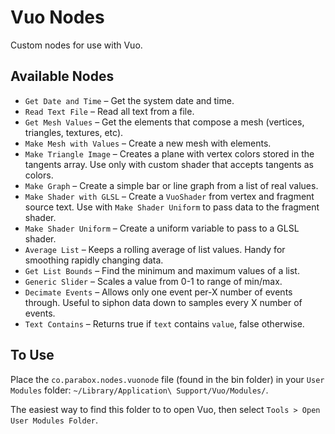 Vuo Nodes
=========

Custom nodes for use with Vuo.

## Available Nodes

- `Get Date and Time` – Get the system date and time.
- `Read Text File` – Read all text from a file.
- `Get Mesh Values` – Get the elements that compose a mesh (vertices, triangles, textures, etc).
- `Make Mesh with Values` – Create a new mesh with elements.
- `Make Triangle Image` – Creates a plane with vertex colors stored in the tangents array.  Use only with custom shader that accepts tangents as colors.
- `Make Graph` – Create a simple bar or line graph from a list of real values. 
- `Make Shader with GLSL` – Create a `VuoShader` from vertex and fragment source text.  Use with `Make Shader Uniform` to pass data to the fragment shader. 
- `Make Shader Uniform` – Create a uniform variable to pass to a GLSL shader.
- `Average List` – Keeps a rolling average of list values.  Handy for smoothing rapidly changing data.
- `Get List Bounds` – Find the minimum and maximum values of a list.
- `Generic Slider` – Scales a value from 0-1 to range of min/max.
- `Decimate Events` – Allows only one event per-X number of events through.  Useful to siphon data down to samples every X number of events.
- `Text Contains` – Returns true if `text` contains `value`, false otherwise.

## To Use

Place the `co.parabox.nodes.vuonode` file (found in the bin folder) in your `User Modules` folder: `~/Library/Application\ Support/Vuo/Modules/`.

The easiest way to find this folder to to open Vuo, then select `Tools > Open User Modules Folder`.
